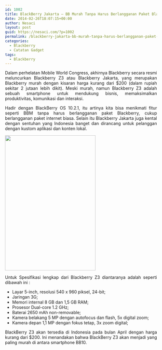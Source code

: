 ```yaml
---
id: 1002
title: BlackBerry Jakarta – BB Murah Tanpa Harus Berlangganan Paket Blackberry
date: 2014-02-26T18:07:15+00:00
author: Nesaci
layout: post
guid: https://nesaci.com/?p=1002
permalink: /blackberry-jakarta-bb-murah-tanpa-harus-berlangganan-paket-blackberry/
categories:
  - Blackberry
  - Catatan Gadget
tags:
  - Blackberry
---
```

<p style="text-align: justify;">
  Dalam perhelatan Mobile World Congress, akhirnya Blackberry secara resmi meluncurkan Blackberry Z3 atau Blackberry Jakarta, yang merupakan Blackberry murah dengan kisaran harga kurang dari $200 (dalam rupiah sekitar 2 jutaan lebih dikit). Meski murah, namun Blackberry Z3 adalah sebuah smartphone untuk mendukung bisnis, memaksimalkan produktivitas, komunikasi dan interaksi.
</p>

<p style="text-align: justify;">
  Hadir dengan BlackBerry OS 10.2.1, itu artinya kita bisa menikmati fitur seperti BBM tanpa harus berlangganan paket Blackberry, cukup berlangganan paket internet biasa. Selain itu Blackberry Jakarta juga kental dengan sentuhan yang Indonesia banget dan dirancang untuk pelanggan dengan kustom aplikasi dan konten lokal.
</p>

<img loading="lazy" class="aligncenter" alt="" src="https://2.bp.blogspot.com/-hk7-LvN-CV8/Uw3KKArvzrI/AAAAAAAACus/QRSCPYlWOOw/s1600/blackberry_z3_jakarta_harga.png" width="300" height="446" /> 

<p style="text-align: justify;">
  Untuk Spesifikasi lengkap dari Blackberry Z3 diantaranya adalah seperti dibawah ini :
</p>

  * Layar 5-inch, resolusi 540 x 960 piksel, 24-bit;
  * Jaringan 3G;
  * Memori internal 8 GB dan 1,5 GB RAM;
  * Prosesor Dual-core 1.2 GHz;
  * Baterai 2650 mAh non-removable;
  * Kamera belakang 5 MP dengan autofocus dan flash, 5x digital zoom;
  * Kamera depan 1,1 MP dengan fokus tetap, 3x zoom digital;

<p style="text-align: justify;">
  BlackBerry Z3 akan tersedia di Indonesia pada bulan April dengan harga kurang dari $200. Ini menandakan bahwa BlackBerry Z3 akan menjadi yang paling murah di antara smartphone BB10.
</p>